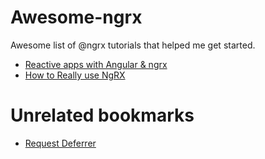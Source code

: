 # Awesome-ngrx
Awesome list of @ngrx tutorials that helped me get started.

- [Reactive apps with Angular & ngrx](http://blog.brakmic.com/reactive-apps-with-angular-ngrx/)
- [How to Really use NgRX](https://blog.dmbcllc.com/how-to-really-use-ngrx/)


# Unrelated bookmarks

- [Request Deferrer](https://serviceworke.rs/request-deferrer.html)
